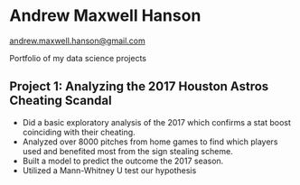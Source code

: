 # Andrew Maxwell Hanson
andrew.maxwell.hanson@gmail.com

Portfolio of my data science projects

## Project 1: Analyzing the 2017 Houston Astros Cheating Scandal
* Did a basic exploratory analysis of the 2017 which confirms a stat boost coinciding with their cheating.
* Analyzed over 8000 pitches from home games to find which players used and benefited most from the sign stealing scheme.
* Built a model to predict the outcome the 2017 season.  
* Utilized a Mann-Whitney U test our hypothesis


